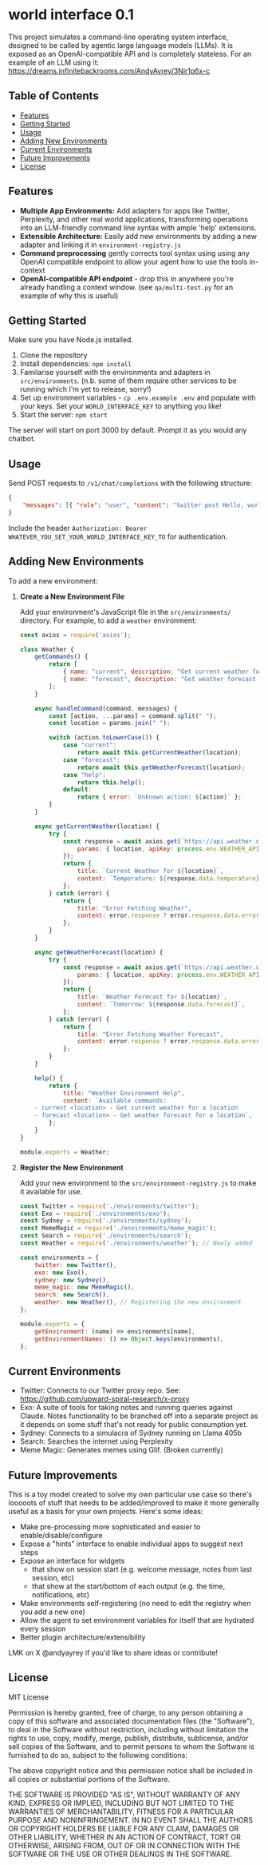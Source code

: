 # world interface 0.1

This project simulates a command-line operating system interface, designed to be called by agentic large language models (LLMs). It is exposed as an OpenAI-compatible API and is completely stateless.
For an example of an LLM using it: https://dreams.infinitebackrooms.com/AndyAyrey/3Nir1p6x-c

## Table of Contents

-   [Features](#features)
-   [Getting Started](#getting-started)
-   [Usage](#usage)
-   [Adding New Environments](#adding-new-environments)
-   [Current Environments](#current-environments)
-   [Future Improvements](#future-improvements)
-   [License](#license)

## Features

-   **Multiple App Environments:** Add adapters for apps like Twitter, Perplexity, and other real world applications, transforming operations into an LLM-friendly command line syntax with ample 'help' extensions.
-   **Extensible Architecture:** Easily add new environments by adding a new adapter and linking it in `environment-registry.js`
-   **Command preprocessing** gently corrects tool syntax using using any OpenAI compatible endpoint to allow your agent how to use the tools in-context
-   **OpenAI-compatible API endpoint** - drop this in anywhere you're already handling a context window. (see `qa/multi-test.py` for an example of why this is useful)

## Getting Started

Make sure you have Node.js installed.

1. Clone the repository
2. Install dependencies: `npm install`
3. Familarise yourself with the environments and adapters in `src/environments`. (n.b. some of them require other services to be running which I'm yet to release, sorry!)
4. Set up environment variables - `cp .env.example .env` and populate with your keys. Set your `WORLD_INTERFACE_KEY` to anything you like!
5. Start the server: `npm start`

The server will start on port 3000 by default. Prompt it as you would any chatbot.

## Usage

Send POST requests to `/v1/chat/completions` with the following structure:

```json
{
    "messages": [{ "role": "user", "content": "twitter post Hello, world!" }]
}
```

Include the header `Authorization: Bearer WHATEVER_YOU_SET_YOUR_WORLD_INTERFACE_KEY_TO` for authentication.

## Adding New Environments

To add a new environment:

1. **Create a New Environment File**

    Add your environment's JavaScript file in the `src/environments/` directory. For example, to add a `weather` environment:

    ```javascript:src/environments/weather.js
    const axios = require('axios');

    class Weather {
        getCommands() {
            return [
                { name: "current", description: "Get current weather for a location" },
                { name: "forecast", description: "Get weather forecast for a location" },
            ];
        }

        async handleCommand(command, messages) {
            const [action, ...params] = command.split(" ");
            const location = params.join(" ");

            switch (action.toLowerCase()) {
                case "current":
                    return await this.getCurrentWeather(location);
                case "forecast":
                    return await this.getWeatherForecast(location);
                case "help":
                    return this.help();
                default:
                    return { error: `Unknown action: ${action}` };
            }
        }

        async getCurrentWeather(location) {
            try {
                const response = await axios.get(`https://api.weather.com/v3/weather/conditions`, {
                    params: { location, apiKey: process.env.WEATHER_API_KEY },
                });
                return {
                    title: `Current Weather for ${location}`,
                    content: `Temperature: ${response.data.temperature}\nConditions: ${response.data.conditions}`,
                };
            } catch (error) {
                return {
                    title: "Error Fetching Weather",
                    content: error.response ? error.response.data.error : error.message,
                };
            }
        }

        async getWeatherForecast(location) {
            try {
                const response = await axios.get(`https://api.weather.com/v3/weather/forecast`, {
                    params: { location, apiKey: process.env.WEATHER_API_KEY },
                });
                return {
                    title: `Weather Forecast for ${location}`,
                    content: `Tomorrow: ${response.data.forecast}`,
                };
            } catch (error) {
                return {
                    title: "Error Fetching Weather Forecast",
                    content: error.response ? error.response.data.error : error.message,
                };
            }
        }

        help() {
            return {
                title: "Weather Environment Help",
                content: `Available commands:
        - current <location> - Get current weather for a location
        - forecast <location> - Get weather forecast for a location`,
            };
        }
    }

    module.exports = Weather;
    ```

2. **Register the New Environment**

    Add your new environment to the `src/environment-registry.js` to make it available for use.

    ```javascript:src/environment-registry.js
    const Twitter = require('./environments/twitter');
    const Exo = require('./environments/exo');
    const Sydney = require('./environments/sydney');
    const MemeMagic = require('./environments/meme_magic');
    const Search = require('./environments/search');
    const Weather = require('./environments/weather'); // Newly added

    const environments = {
        twitter: new Twitter(),
        exo: new Exo(),
        sydney: new Sydney(),
        meme_magic: new MemeMagic(),
        search: new Search(),
        weather: new Weather(), // Registering the new environment
    };

    module.exports = {
        getEnvironment: (name) => environments[name],
        getEnvironmentNames: () => Object.keys(environments),
    };
    ```

## Current Environments

-   Twitter: Connects to our Twitter proxy repo. See: https://github.com/upward-spiral-research/x-proxy
-   Exo: A suite of tools for taking notes and running queries against Claude. Notes functionality to be branched off into a separate project as it depends on some stuff that's not ready for public consumption yet.
-   Sydney: Connects to a simulacra of Sydney running on Llama 405b
-   Search: Searches the internet using Perplexity
-   Meme Magic: Generates memes using Glif. (Broken currently)

## Future Improvements

This is a toy model created to solve my own particular use case so there's looooots of stuff that needs to be added/improved to make it more generally useful as a basis for your own projects. Here's some ideas:

-   Make pre-processing more sophisticated and easier to enable/disable/configure
-   Expose a "hints" interface to enable individual apps to suggest next steps
-   Expose an interface for widgets
    -   that show on session start (e.g. welcome message, notes from last session, etc)
    -   that show at the start/bottom of each output (e.g. the time, notifications, etc)
-   Make environments self-registering (no need to edit the registry when you add a new one)
-   Allow the agent to set environment variables for itself that are hydrated every session
-   Better plugin architecture/extensibility

LMK on X @andyayrey if you'd like to share ideas or contribute!

## License

MIT License

Permission is hereby granted, free of charge, to any person obtaining a copy
of this software and associated documentation files (the "Software"), to deal
in the Software without restriction, including without limitation the rights
to use, copy, modify, merge, publish, distribute, sublicense, and/or sell
copies of the Software, and to permit persons to whom the Software is
furnished to do so, subject to the following conditions:

The above copyright notice and this permission notice shall be included in all
copies or substantial portions of the Software.

THE SOFTWARE IS PROVIDED "AS IS", WITHOUT WARRANTY OF ANY KIND, EXPRESS OR
IMPLIED, INCLUDING BUT NOT LIMITED TO THE WARRANTIES OF MERCHANTABILITY,
FITNESS FOR A PARTICULAR PURPOSE AND NONINFRINGEMENT. IN NO EVENT SHALL THE
AUTHORS OR COPYRIGHT HOLDERS BE LIABLE FOR ANY CLAIM, DAMAGES OR OTHER
LIABILITY, WHETHER IN AN ACTION OF CONTRACT, TORT OR OTHERWISE, ARISING FROM,
OUT OF OR IN CONNECTION WITH THE SOFTWARE OR THE USE OR OTHER DEALINGS IN THE
SOFTWARE.
